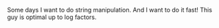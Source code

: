 Some days I want to do string manipulation. And I want to do it fast! This guy is optimal up to log factors.